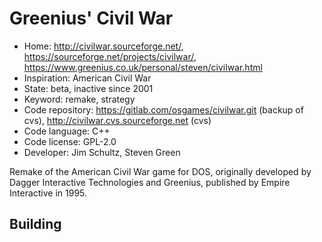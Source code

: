 # Greenius' Civil War

- Home: http://civilwar.sourceforge.net/, https://sourceforge.net/projects/civilwar/, https://www.greenius.co.uk/personal/steven/civilwar.html
- Inspiration: American Civil War
- State: beta, inactive since 2001
- Keyword: remake, strategy
- Code repository: https://gitlab.com/osgames/civilwar.git (backup of cvs), http://civilwar.cvs.sourceforge.net (cvs)
- Code language: C++
- Code license: GPL-2.0
- Developer: Jim Schultz, Steven Green

Remake of the American Civil War game for DOS, originally developed by Dagger Interactive Technologies and Greenius, published by Empire Interactive in 1995.

## Building
